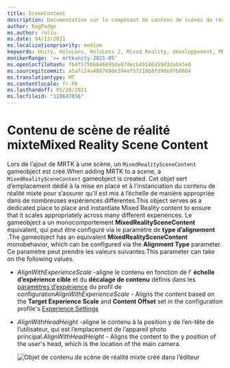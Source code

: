 ```yaml
---
title: SceneContent
description: Documentation sur le composant de contenu de scènes de réalité mixte
author: RogPodge
ms.author: roliu
ms.date: 04/13/2021
ms.localizationpriority: medium
keywords: Unity, HoloLens, HoloLens 2, Mixed Reality, développement, MRTK
monikerRange: '>= mrtkunity-2021-05'
ms.openlocfilehash: fb4f575b6846695de07decb49146a59d3da843e0
ms.sourcegitcommit: a5afc24a4887880e394ef57216b8fd9de9760004
ms.translationtype: MT
ms.contentlocale: fr-FR
ms.lasthandoff: 05/28/2021
ms.locfileid: "110647856"
---
```

# <a name="mixed-reality-scene-content"></a><span data-ttu-id="7c3d6-104">Contenu de scène de réalité mixte</span><span class="sxs-lookup"><span data-stu-id="7c3d6-104">Mixed Reality Scene Content</span></span>

<span data-ttu-id="7c3d6-105">Lors de l’ajout de MRTK à une scène, un `MixedRealitySceneContent` gameobject est créé.</span><span class="sxs-lookup"><span data-stu-id="7c3d6-105">When adding MRTK to a scene, a `MixedRealitySceneContent` gameobject is created.</span></span> <span data-ttu-id="7c3d6-106">Cet objet sert d’emplacement dédié à la mise en place et à l’instanciation du contenu de réalité mixte pour s’assurer qu’il est mis à l’échelle de manière appropriée dans de nombreuses expériences différentes.</span><span class="sxs-lookup"><span data-stu-id="7c3d6-106">This object serves as a dedicated place to place and instantiate Mixed Reality content to ensure that it scales appropriately across many different experiences.</span></span> <span data-ttu-id="7c3d6-107">Le gameobject a un monocomportement **MixedRealitySceneContent** équivalent, qui peut être configuré via le paramètre de **type d’alignement** .</span><span class="sxs-lookup"><span data-stu-id="7c3d6-107">The gameobject has an equivalent **MixedRealitySceneContent** monobehavior, which can be configured via the **Alignment Type** parameter.</span></span> <span data-ttu-id="7c3d6-108">Ce paramètre peut prendre les valeurs suivantes.</span><span class="sxs-lookup"><span data-stu-id="7c3d6-108">This parameter can take on the following values.</span></span>

* <span data-ttu-id="7c3d6-109">*AlignWithExperienceScale* -aligne le contenu en fonction de l' **échelle d’expérience cible** et du **décalage de contenu** définis dans les [paramètres d’expérience](experience-settings.md) du profil de configuration</span><span class="sxs-lookup"><span data-stu-id="7c3d6-109">*AlignWithExperienceScale* - Aligns the content based on the **Target Experience Scale** and **Content Offset** set in the configuration profile's [Experience Settings](experience-settings.md)</span></span>
* <span data-ttu-id="7c3d6-110">*AlignWithHeadHeight* -aligne le contenu à la position y de l’en-tête de l’utilisateur, qui est l’emplacement de l’appareil photo principal.</span><span class="sxs-lookup"><span data-stu-id="7c3d6-110">*AlignWithHeadHeight* - Aligns the content to the y position of the user's head, which is the location of the main camera.</span></span>


  ![Objet de contenu de scène de réalité mixte créé dans l’éditeur](../images/experience-settings/MixedRealitySceneContent.png)